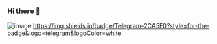 ### Hi there 👋

![image](https://github.com/herokiri/herokiri/assets/101250956/d867612b-5951-4c9b-8fa5-3a22ef3f730d)
https://img.shields.io/badge/Telegram-2CA5E0?style=for-the-badge&logo=telegram&logoColor=white

<!--
**herokiri/herokiri** is a ✨ _special_ ✨ repository because its `README.md` (this file) appears on your GitHub profile.

Here are some ideas to get you started:

- 🔭 I’m currently working on ...
- 🌱 I’m currently learning ...
- 👯 I’m looking to collaborate on ...
- 🤔 I’m looking for help with ...
- 💬 Ask me about ...
- 📫 How to reach me: ...
- 😄 Pronouns: ...
- ⚡ Fun fact: ...
-->

